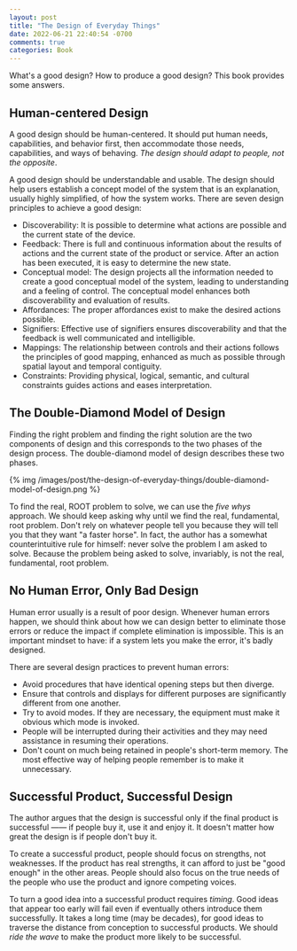 ```yaml
---
layout: post
title: "The Design of Everyday Things"
date: 2022-06-21 22:40:54 -0700
comments: true
categories: Book
---
```


What's a good design? How to produce a good design? This book provides some answers.

<!-- more -->

## Human-centered Design
A good design should be human-centered. It should put human needs, capabilities, and behavior first, then accommodate those needs, capabilities, and ways of behaving. *The design should adapt to people, not the opposite*.

A good design should be understandable and usable. The design should help users establish a concept model of the system that is an explanation, usually highly simplified, of how the system works. There are seven design principles to achieve a good design:

  * Discoverability: It is possible to determine what actions are possible and the current state of the device.
  * Feedback: There is full and continuous information about the results of actions and the current state of the product or service. After an action has been executed, it is easy to determine the new state.
  * Conceptual model: The design projects all the information needed to create a good conceptual model of the system, leading to understanding and a feeling of control. The conceptual model enhances both discoverability and evaluation of results.
  * Affordances: The proper affordances exist to make the desired actions possible.
  * Signifiers: Effective use of signifiers ensures discoverability and that the feedback is well communicated and intelligible.
  * Mappings: The relationship between controls and their actions follows the principles of good mapping, enhanced as much as possible through spatial layout and temporal contiguity.
  * Constraints: Providing physical, logical, semantic, and cultural constraints guides actions and eases interpretation.

## The Double-Diamond Model of Design
Finding the right problem and finding the right solution are the two components of design and this corresponds to the two phases of the design process. The double-diamond model of design describes these two phases.

{% img /images/post/the-design-of-everyday-things/double-diamond-model-of-design.png %}

To find the real, ROOT problem to solve, we can use the *five whys* approach. We should keep asking why until we find the real, fundamental, root problem. Don't rely on whatever people tell you because they will tell you that they want "a faster horse". In fact, the author has a somewhat counterintuitive rule for himself: never solve the problem I am asked to solve. Because the problem being asked to solve, invariably, is not the real, fundamental, root problem.

## No Human Error, Only Bad Design
Human error usually is a result of poor design. Whenever human errors happen, we should think about how we can design better to eliminate those errors or reduce the impact if complete elimination is impossible. This is an important mindset to have: if a system lets you make the error, it's badly designed.

There are several design practices to prevent human errors:

  * Avoid procedures that have identical opening steps but then diverge.
  * Ensure that controls and displays for different purposes are significantly different from one another.
  * Try to avoid modes. If they are necessary, the equipment must make it obvious which mode is invoked.
  * People will be interrupted during their activities and they may need assistance in resuming their operations.
  * Don't count on much being retained in people's short-term memory. The most effective way of helping people remember is to make it unnecessary.

## Successful Product, Successful Design
The author argues that the design is successful only if the final product is successful —— if people buy it, use it and enjoy it. It doesn't matter how great the design is if people don't buy it.

To create a successful product, people should focus on strengths, not weaknesses. If the product has real strengths, it can afford to just be "good enough" in the other areas. People should also focus on the true needs of the people who use the product and ignore competing voices.

To turn a good idea into a successful product requires *timing*. Good ideas that appear too early will fail even if eventually others introduce them successfully. It takes a long time (may be decades), for good ideas to traverse the distance from conception to successful products. We should *ride the wave* to make the product more likely to be successful.
